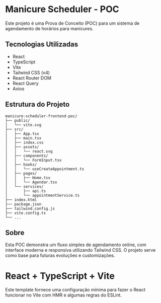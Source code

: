 # Manicure Scheduler - POC

Este projeto é uma Prova de Conceito (POC) para um sistema de agendamento de horários para manicures.

## Tecnologias Utilizadas
- React
- TypeScript
- Vite
- Tailwind CSS (v4)
- React Router DOM
- React Query
- Axios

## Estrutura do Projeto

```
manicure-scheduler-frontend-poc/
├── public/
│   └── vite.svg
├── src/
│   ├── App.tsx
│   ├── main.tsx
│   ├── index.css
│   ├── assets/
│   │   └── react.svg
│   ├── components/
│   │   └── FormInput.tsx
│   ├── hooks/
│   │   └── useCreateAppointment.ts
│   ├── pages/
│   │   ├── Home.tsx
│   │   └── Agendar.tsx
│   └── services/
│       ├── api.ts
│       └── appointmentService.ts
├── index.html
├── package.json
├── tailwind.config.js
├── vite.config.ts
└── ...
```

## Sobre

Esta POC demonstra um fluxo simples de agendamento online, com interface moderna e responsiva utilizando Tailwind CSS. O projeto serve como base para futuras evoluções e customizações.

# React + TypeScript + Vite

Este template fornece uma configuração mínima para fazer o React funcionar no Vite com HMR e algumas regras do ESLint.